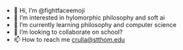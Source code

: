 - 👋 Hi, I’m @fightfaceemoji
- 👀 I’m interested in hylomorphic philosophy and soft ai
- 🌱 I’m currently learning philosophy and computer science
- 💞️ I’m looking to collaborate on school?
- 📫 How to reach me crulla@stthom.edu

<!---
fightfaceemoji/fightfaceemoji is a ✨ special ✨ repository because its `README.md` (this file) appears on your GitHub profile.
You can click the Preview link to take a look at your changes.
--->
